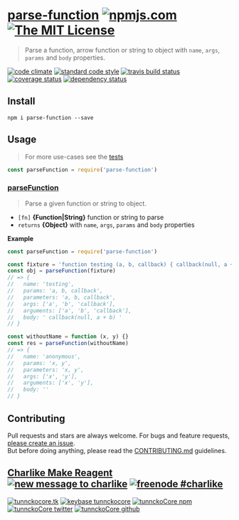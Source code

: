 # [parse-function][author-www-url] [![npmjs.com][npmjs-img]][npmjs-url] [![The MIT License][license-img]][license-url] 

> Parse a function, arrow function or string to object with `name`, `args`, `params` and `body` properties.

[![code climate][codeclimate-img]][codeclimate-url] [![standard code style][standard-img]][standard-url] [![travis build status][travis-img]][travis-url] [![coverage status][coveralls-img]][coveralls-url] [![dependency status][david-img]][david-url]


## Install
```
npm i parse-function --save
```


## Usage
> For more use-cases see the [tests](./test.js)

```js
const parseFunction = require('parse-function')
```

### [parseFunction](./index.js#L48)
> Parse a given function or string to object.

- `[fn]` **{Function|String}** function or string to parse    
- `returns` **{Object}** with `name`, `args`, `params` and `body` properties  

**Example**

```js
const parseFunction = require('parse-function')

const fixture = 'function testing (a, b, callback) { callback(null, a + b) }'
const obj = parseFunction(fixture)
// => {
//   name: 'testing',
//   params: 'a, b, callback',
//   parameters: 'a, b, callback',
//   args: ['a', 'b', 'callback'],
//   arguments: ['a', 'b', 'callback'],
//   body: ' callback(null, a + b) '
// }

const withoutName = function (x, y) {}
const res = parseFunction(withoutName)
// => {
//   name: 'anonymous',
//   params: 'x, y',
//   parameters: 'x, y',
//   args: ['x', 'y'],
//   arguments: ['x', 'y'],
//   body: ''
// }
```


## Contributing
Pull requests and stars are always welcome. For bugs and feature requests, [please create an issue](https://github.com/tunnckoCore/parse-function/issues/new).  
But before doing anything, please read the [CONTRIBUTING.md](./CONTRIBUTING.md) guidelines.


## [Charlike Make Reagent](http://j.mp/1stW47C) [![new message to charlike][new-message-img]][new-message-url] [![freenode #charlike][freenode-img]][freenode-url]

[![tunnckocore.tk][author-www-img]][author-www-url] [![keybase tunnckocore][keybase-img]][keybase-url] [![tunnckoCore npm][author-npm-img]][author-npm-url] [![tunnckoCore twitter][author-twitter-img]][author-twitter-url] [![tunnckoCore github][author-github-img]][author-github-url]


[npmjs-url]: https://www.npmjs.com/package/parse-function
[npmjs-img]: https://img.shields.io/npm/v/parse-function.svg?label=parse-function

[license-url]: https://github.com/tunnckoCore/parse-function/blob/master/LICENSE
[license-img]: https://img.shields.io/badge/license-MIT-blue.svg


[codeclimate-url]: https://codeclimate.com/github/tunnckoCore/parse-function
[codeclimate-img]: https://img.shields.io/codeclimate/github/tunnckoCore/parse-function.svg

[travis-url]: https://travis-ci.org/tunnckoCore/parse-function
[travis-img]: https://img.shields.io/travis/tunnckoCore/parse-function.svg

[coveralls-url]: https://coveralls.io/r/tunnckoCore/parse-function
[coveralls-img]: https://img.shields.io/coveralls/tunnckoCore/parse-function.svg

[david-url]: https://david-dm.org/tunnckoCore/parse-function
[david-img]: https://img.shields.io/david/tunnckoCore/parse-function.svg

[standard-url]: https://github.com/feross/standard
[standard-img]: https://img.shields.io/badge/code%20style-standard-brightgreen.svg


[author-www-url]: http://www.tunnckocore.tk
[author-www-img]: https://img.shields.io/badge/www-tunnckocore.tk-fe7d37.svg

[keybase-url]: https://keybase.io/tunnckocore
[keybase-img]: https://img.shields.io/badge/keybase-tunnckocore-8a7967.svg

[author-npm-url]: https://www.npmjs.com/~tunnckocore
[author-npm-img]: https://img.shields.io/badge/npm-~tunnckocore-cb3837.svg

[author-twitter-url]: https://twitter.com/tunnckoCore
[author-twitter-img]: https://img.shields.io/badge/twitter-@tunnckoCore-55acee.svg

[author-github-url]: https://github.com/tunnckoCore
[author-github-img]: https://img.shields.io/badge/github-@tunnckoCore-4183c4.svg

[freenode-url]: http://webchat.freenode.net/?channels=charlike
[freenode-img]: https://img.shields.io/badge/freenode-%23charlike-5654a4.svg

[new-message-url]: https://github.com/tunnckoCore/ama
[new-message-img]: https://img.shields.io/badge/ask%20me-anything-green.svg